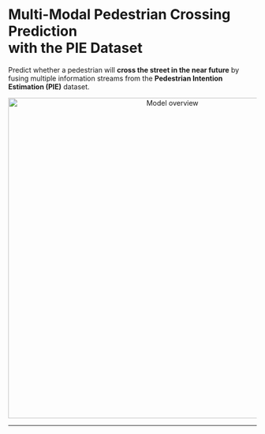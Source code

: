 # Multi-Modal Pedestrian Crossing Prediction <br>with the PIE Dataset

Predict whether a pedestrian will **cross the street in the near future** by fusing multiple information streams from the **Pedestrian Intention Estimation (PIE)** dataset.

<div align="center">
  <img src="https://github.com/user-attachments/assets/9c10d389-6996-471d-9279-e483a23a80c4" alt="Model overview" width="650">
</div>

---
